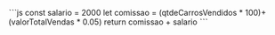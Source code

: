 ˋˋˋjs
const salario = 2000
let comissao = (qtdeCarrosVendidos * 100)+(valorTotalVendas * 0.05)
return comissao + salario
ˋˋˋ